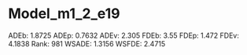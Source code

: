 # Model_m1_2_e19

ADEb: 1.8725
ADEp: 0.7632
ADEv: 2.305
FDEb: 3.55
FDEp: 1.472
FDEv: 4.1838
Rank: 981
WSADE: 1.3156
WSFDE: 2.4715